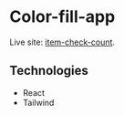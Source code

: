 # Color-fill-app

Live site: [item-check-count](https://kaleidoscopic-pegasus-99c091.netlify.app/).

## Technologies
* React
* Tailwind


